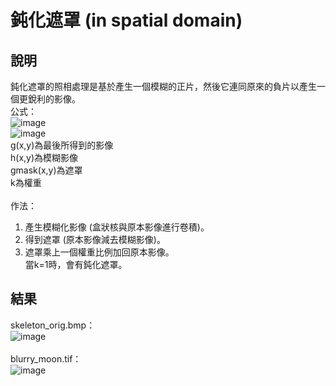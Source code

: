 # 鈍化遮罩 (in spatial domain)
## 說明
鈍化遮罩的照相處理是基於產生一個模糊的正片，然後它連同原來的負片以產生一個更銳利的影像。  
公式：  
![image](https://user-images.githubusercontent.com/86739086/146036483-8b81b6cf-157a-4931-95bd-36cab823a083.png)  
![image](https://user-images.githubusercontent.com/86739086/146036511-13b1b10d-90dd-4040-a445-0cfb385df02b.png)  
g(x,y)為最後所得到的影像  
h(x,y)為模糊影像  
gmask(x,y)為遮罩  
k為權重  
<br>
作法：
1. 產生模糊化影像 (盒狀核與原本影像進行卷積)。  
2. 得到遮罩 (原本影像減去模糊影像)。  
3. 遮罩乘上一個權重比例加回原本影像。  
當k=1時，會有鈍化遮罩。  

## 結果
skeleton_orig.bmp：  
 ![image](https://user-images.githubusercontent.com/86739086/146036910-ae87279d-4dfe-47e6-a586-9d6452ad23ca.png)  
 <br>
blurry_moon.tif：  
![image](https://user-images.githubusercontent.com/86739086/146036923-ed31f249-7c81-44ce-8169-2c75239fb488.png)  
